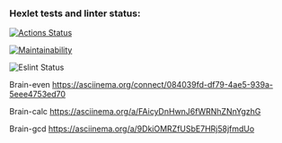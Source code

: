 ### Hexlet tests and linter status:
[![Actions Status](https://github.com/konstCh/backend-project-lvl1/workflows/hexlet-check/badge.svg)](https://github.com/konstCh/backend-project-lvl1/actions)

[![Maintainability](https://api.codeclimate.com/v1/badges/a99a88d28ad37a79dbf6/maintainability)](https://codeclimate.com/github/codeclimate/codeclimate/maintainability)

![Eslint Status](https://github.com/konstCh/backend-project-lvl1/workflows/lint/badge.svg)

Brain-even https://asciinema.org/connect/084039fd-df79-4ae5-939a-5eee4753ed70

Brain-calc https://asciinema.org/a/FAicyDnHwnJ6fWRNhZNnYgzhG

Brain-gcd  https://asciinema.org/a/9DkiOMRZfUSbE7HRj58jfmdUo

